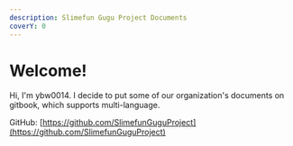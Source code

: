 ```yaml
---
description: Slimefun Gugu Project Documents
coverY: 0
---
```


# Welcome!

Hi, I'm ybw0014. I decide to put some of our organization's documents on gitbook, which supports multi-language.

GitHub: [https://github.com/SlimefunGuguProject](https://github.com/SlimefunGuguProject)
